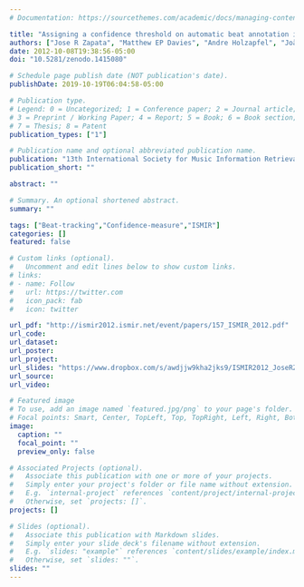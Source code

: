 ```yaml
---
# Documentation: https://sourcethemes.com/academic/docs/managing-content/

title: "Assigning a confidence threshold on automatic beat annotation in large datasets"
authors: ["Jose R Zapata", "Matthew EP Davies", "Andre Holzapfel", "João Lobato Oliveira", "Fabien Gouyon"]
date: 2012-10-08T19:38:56-05:00
doi: "10.5281/zenodo.1415080"

# Schedule page publish date (NOT publication's date).
publishDate: 2019-10-19T06:04:58-05:00

# Publication type.
# Legend: 0 = Uncategorized; 1 = Conference paper; 2 = Journal article;
# 3 = Preprint / Working Paper; 4 = Report; 5 = Book; 6 = Book section;
# 7 = Thesis; 8 = Patent
publication_types: ["1"]

# Publication name and optional abbreviated publication name.
publication: "13th International Society for Music Information Retrieval Conference (ISMIR 2012), P.157-162, Porto, Portugal"
publication_short: ""

abstract: ""

# Summary. An optional shortened abstract.
summary: ""

tags: ["Beat-tracking","Confidence-measure","ISMIR"]
categories: []
featured: false

# Custom links (optional).
#   Uncomment and edit lines below to show custom links.
# links:
# - name: Follow
#   url: https://twitter.com
#   icon_pack: fab
#   icon: twitter

url_pdf: "http://ismir2012.ismir.net/event/papers/157_ISMIR_2012.pdf"
url_code:
url_dataset:
url_poster:
url_project:
url_slides: "https://www.dropbox.com/s/awdjjw9kha2jks9/ISMIR2012_JoseRZapata_Presentation.pdf?dl=0"
url_source:
url_video:

# Featured image
# To use, add an image named `featured.jpg/png` to your page's folder. 
# Focal points: Smart, Center, TopLeft, Top, TopRight, Left, Right, BottomLeft, Bottom, BottomRight.
image:
  caption: ""
  focal_point: ""
  preview_only: false

# Associated Projects (optional).
#   Associate this publication with one or more of your projects.
#   Simply enter your project's folder or file name without extension.
#   E.g. `internal-project` references `content/project/internal-project/index.md`.
#   Otherwise, set `projects: []`.
projects: []

# Slides (optional).
#   Associate this publication with Markdown slides.
#   Simply enter your slide deck's filename without extension.
#   E.g. `slides: "example"` references `content/slides/example/index.md`.
#   Otherwise, set `slides: ""`.
slides: ""
---
```

